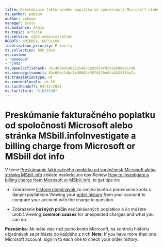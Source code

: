 ```yaml
---
title: Preskúmanie fakturačného poplatku od spoločnosti Microsoft alebo stránka MSbill.info
ms.author: pebaum
author: pebaum
manager: scotv
ms.audience: Admin
ms.topic: article
ms.service: o365-administration
ROBOTS: NOINDEX, NOFOLLOW
localization_priority: Priority
ms.collection: Adm_O365
ms.custom:
- "8000008"
- "1993"
ms.openlocfilehash: 3b1409ba54da2354933e9202af9501868d9b1c90
ms.sourcegitcommit: 8bc60ec34bc1e40685e3976576e04a2623f63a7c
ms.translationtype: HT
ms.contentlocale: sk-SK
ms.lasthandoff: 04/15/2021
ms.locfileid: "51833198"
---
```

# <a name="investigate-a-billing-charge-from-microsoft-or-msbill-dot-info"></a><span data-ttu-id="cca98-102">Preskúmanie fakturačného poplatku od spoločnosti Microsoft alebo stránka MSbill.info</span><span class="sxs-lookup"><span data-stu-id="cca98-102">Investigate a billing charge from Microsoft or MSbill dot info</span></span>

<span data-ttu-id="cca98-103">V téme [Preskúmanie fakturačného poplatku od spoločnosti Microsoft alebo stránka MSbill.info](https://support.microsoft.com/help/10623/microsoft-account-investigate-billing-charge) získate nasledujúce tipy:</span><span class="sxs-lookup"><span data-stu-id="cca98-103">Review [How to investigate a billing charge from Microsoft or MSbill.info](https://support.microsoft.com/help/10623/microsoft-account-investigate-billing-charge), to get tips on:</span></span> 

- <span data-ttu-id="cca98-104">Zobrazenie [histórie objednávok ](https://account.microsoft.com/billing/orders/) zo svojho konta a porovnanie konta s daným poplatkom.</span><span class="sxs-lookup"><span data-stu-id="cca98-104">Viewing your [order history](https://account.microsoft.com/billing/orders/) from your account to compare your account with the charge in question.</span></span>

- <span data-ttu-id="cca98-105">Zobrazenie **bežných príčin** neočakávaných poplatkov a čo môžete urobiť.</span><span class="sxs-lookup"><span data-stu-id="cca98-105">Viewing **common causes** for unexpected charges and what you can do.</span></span>

<span data-ttu-id="cca98-106">**Poznámka**: Ak máte viac než jedno konto Microsoft, na kontrolu históriu objednávok sa prihláste do každého z nich.</span><span class="sxs-lookup"><span data-stu-id="cca98-106">**Note**: If you have more than one Microsoft account, sign in to each one to check your order history.</span></span>
